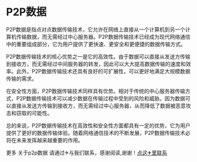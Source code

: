 # P2P数据

P2P数据是指点对点数据传输技术，它允许在网络上直接从一个计算机到另一个计算机传输数据，而无需经过中心服务器。P2P数据传输技术已经成为现代网络通信中的重要组成部分，它为用户提供了更快速、更安全和更便捷的数据传输方式。

P2P数据传输技术的核心优势之一是它的高效性。由于数据可以直接从发送方传输到接收方，而无需经过中间服务器的转发，因此可以大大提高数据传输的速度和效率。此外，P2P数据传输技术还具有良好的可扩展性，可以更好地满足大规模数据传输的需求。

在安全性方面，P2P数据传输技术同样具有优势。相对于传统的中心服务器传输方式，P2P数据传输技术可以减少数据在传输过程中受到的风险和威胁。因为数据可以直接从发送方传输到接收方，而无需经过中心服务器，从而降低了数据被恶意攻击和窃取的可能性。

总的来说，P2P数据传输技术在高效性和安全性方面都具有一定的优势，它为用户提供了更好的数据传输体验。随着网络通信技术的不断发展，P2P数据传输技术必将在未来发挥越来越重要的作用。

更多 关于p2p数据 请通过✈与我们联系，感谢阅读,谢谢！[点这✈里联系](https://abc.k02.cc)